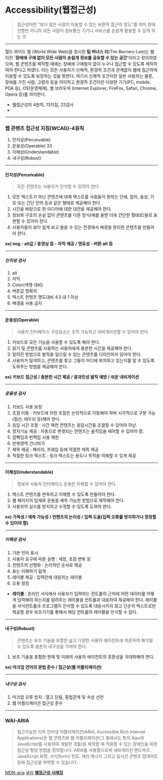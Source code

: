 # Accessibility(웹접근성)
> 접근성이란 "보다 많은 사람이 이용할 수 있는 보편적 접근의 정도"를 의미
> 장애인뿐만 아니라 모든 사람이 정보통신 기기나 서비스를 손쉽게 활용할 수 있게 하는 것
___
월드 와이드 웹 (World Wide Web)을 창시한 **팀 버너스 리**(Tim Berners-Lee)는 웹이란 '**장애에 구애 없이 모든 사람이 손쉽게 정보를 공유할 수 있는 공간**'이라고 정의하였으며, 웹 콘텐츠를 제작할 때에는 장애에 구애됨이 없이 누구나 접근할 수 있도록 제작하여야 한다고 하였다. 이는 모든 사용자가 신체적, 환경적 조건과 관계없이 웹에 접근하여 이용할 수 있도록 보장하는 것을 뜻한다. 여기서 신체적 조건이란 일반 사용자는 물론, 장애를 가진 사람, 고령자 등을 의미하고 환경적 조건이란 다양한 기기(PC, mobile, PDA 등), OS(운영체제), 웹 브라우저 (Internet Explorer, FireFox, Safari, Chrome, Opera 등)를 의미한다.

* 웹접근성의 4원칙, 13지침, 22검사
* [WAI-ARIA]:https://developer.mozilla.org/ko/docs/Web/Accessibility/ARIA

___
### 웹 콘텐츠 접근성 지침(WCAG)-4원칙

1. 인지성(Perceivable)
2. 운용성(Operable) 33 
3. 이해성(Understandable)  
4. 내구성(Robust)  

___
#### 인지성(Perceivable)
> 모든 컨텐츠는 사용자가 인식할 수 있어야 한다.

1. 모든 텍스트가 아닌 콘텐츠에 대체 텍스트를 사람들이 원하는 인쇄, 점자, 음성, 기호 또는 간단 언어 등과 같은 형태로 제공해야 한다.
2. 시간을 바탕으로 한 미디어에 대한 대안을 제공해야 한다.
3. 정보와 구조의 손실 없이 콘텐츠를 다른 방식(예를 들면 더욱 간단한 형태로)들로 표현할 수 있어야 한다.
4. 사용자들이 보다 쉽게 보고 들을 수 있는 전경에서 배경을 분리한 콘텐츠를 만들어야 한다.

**ex) img - alt값  /  동영상 등 - 자막 제공  /  명료성 - 버튼 alt 등**

___
##### 인지성 검사
1. alt 
2. 자막
3. Color(색맹 대비)
4. 버튼값 명확히
5. 텍스트 컨텐츠 명도대비 4.5 대 1 이상
6. 배경음 사용 금지


___
#### 운용성(Operable)
> 사용자 인터페이스 구성요소는 조작 가능하고 내비게이션할 수 있어야 한다.

1. 키보드로 모든 기능을 사용할 수 있도록 해야 한다.
2. 읽기 및 콘텐츠를 사용하는 사용자에게 충분한 시간을 제공해야 한다.
3. 알려진 방법으로 발작을 일으킬 수 있는 콘텐츠를 디자인하지 않아야 한다.
4. 사용자가 탐색하고, 콘텐츠를 찾고 그들이 어디에 위치하고 있는지를 알 수 있도록 도와주는 방법을 제공해야 한다.

**ex) 키보드 접근성  /  충분한 시간 제공  /  광과민성 발작 예방  /  쉬운 내비게이션**

___
##### 운용성 검사
1. 키보드 사용 보장
2. 초점 이동 : 키보드에 의한 초점은 논리적으로 이동해야 하며 시각적으로 구분 가능(점선, 테두리 등)해야 한다.
3. 응답 시간 조절 : 시간 제한 컨텐츠는 응답시간을 조절할 수 있어야 하낟. 
4. 정지기능 제공 : 자동으로 변경되는 컨텐츠는 움직임을 제어할 수 있어야 함.
5. 깜빡임과 번쩍임 사용 제한
6. 반복영역 건너띄기
7. 제목 제공 : 페이지, 프레임 등에 적절한 제목 제공
8. 적절한 링크 텍스트 : 링크 텍스트는 용도나 목적을 이해할 수 있게 제공

___
#### 이해성(Understandable)
> 정보와 사용자 인터페이스 운용은 이해할 수 있어야 한다.

1. 텍스트 콘텐츠를 판독하고 이해할 수 있도록 만들어야 한다.
2. 웹 페이지의 탑재와 운용을 예측 가능한 방법으로 제작해야 한다.
3. 사용자의 실수를 방지하고 수정할 수 있도록 도와야 한다.

**ex) 가독성  /  예측 가능성  /  컨텐츠의 논리성  /  입력 도움(입력 오류를 방지하거나 정정할 수 있어야 함)**
___
##### 이해성 검사
1. 기본 언어 표시
2. 사용자 요구에 따른 실행 : 새창, 초점 변화 등
3. 컨텐츠의 선형화 : 논리적인 순서로 제공
4. 표는 이해하기 쉽게
5. 레이블 제공 : 입력란에 대응하는 레이블
6. 오류 정정

* **레이블** : 온라인 서식에서 사용자가 입력하는 컨트롤의 근처에 어떤 데이터를 어떻게 입력해야 하는지를 알려주는 레이블을 컨트롤과 대응하여 제공해야 한다. 레이블을 서식컨트롤과 프로그램이 인식할 수 있도록 대응시키지 않고 단순히 텍스트로만 제공할 경우 보조기기를 통해서 해당 컨트롤의 레이블을 인식할 수 없다.

___
#### 내구성(Robust)
> 콘텐츠는 보조 기술을 포함한 넓고 다양한 사용자 에이전트에 의존하여 해석될 수 있도록 충분히 내구성을 가져야 한다.

1. 보조 기술을 포함한 현재 및 미래의 사용자 에이전트의 호환성을 극대화해야 한다.

**ex) 마크업 언어의 문법 준수  /  접근성(웹 어플리케이션)**

___
##### 내구성 검사
1. 마크업 오류 방지 : 열고 닫음, 중첩관계 및 속성 선언
2. 웹 어플리케이션 접근성 준수

___
### WAI-ARIA
>접근가능한 리치 인터넷 어플리케이션(ARIA, Accessible Rich Internet Applications)은 웹 콘텐츠와 웹 어플리케이션(그 중에서도 특히 Ajax와 JavaScript를 사용하여 개발한 것들)을 제작할 때 적용할 수 있는 장애인을 위한 접근성 향상 방법을 정의합니다. ARIA를 사용함으로써 내비게이션 랜드마크, JavaScript 위젯, 서식(form) 힌트, 에러 메시지 그리고 실시간 콘텐츠 업데이트 등에 접근성을 부여할 수 있습니다.

[MDN-aria](https://developer.mozilla.org/ko/docs/Web/Accessibility/ARIA)
[널리](http://nuli.navercorp.com/sharing/blog/post/1132671)
[**웹접근성 사례집**](http://www.wah.or.kr/_Upload/pds2/WAI-ARIA%20%EC%82%AC%EB%A1%80%EC%A7%91(%EC%98%A8%EB%9D%BC%EC%9D%B8%ED%8C%90).pdf)

